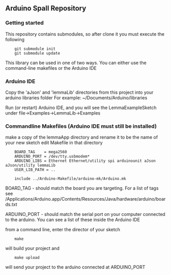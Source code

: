 ## Arduino Spall Repository

### Getting started

This repository contains submodules, so after clone it you must execute the following

        git submodule init
        git submodule update

This library can be used in one of two ways.  You can either use the command-line makefiles or the Arduino IDE


### Arduino IDE

  Copy the 'aJson' and 'lemmaLib' directories from this project into your arduino libraries folder
  For example: ~/Documents/Arduino/libraries
  
  Run (or restart) Arduino IDE, and you will see the LemmaExampleSketch under file->Examples->LemmaLib->Examples

### Commandline Makefiles (Arduino IDE must still be installed)

  make a copy of the lemmaApp directory and rename it to be the name of your new sketch
  edit Makefile in that directory

        BOARD_TAG    = mega2560
        ARDUINO_PORT = /dev/tty.usbmodem*
        ARDUINO_LIBS = Ethernet Ethernet/utility spi arduinounit aJson aJson/utility lemmaLib
        USER_LIB_PATH = ..

        include ../Arduino-Makefile/arduino-mk/Arduino.mk

BOARD_TAG - should match the board you are targeting.  For a list of tags see
/Applications/Arduino.app/Contents/Resources/Java/hardware/arduino/boards.txt

ARDUINO_PORT - should match the serial port on your computer connected to the arduino.  You can see a list of these inside the Arduino IDE

from a command line, enter the director of your sketch

        make
will build your project and

        make upload

will send your project to the arduino connected at ARDUINO_PORT
